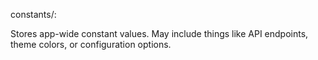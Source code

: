 constants/:

Stores app-wide constant values.
May include things like API endpoints, theme colors, or configuration options.